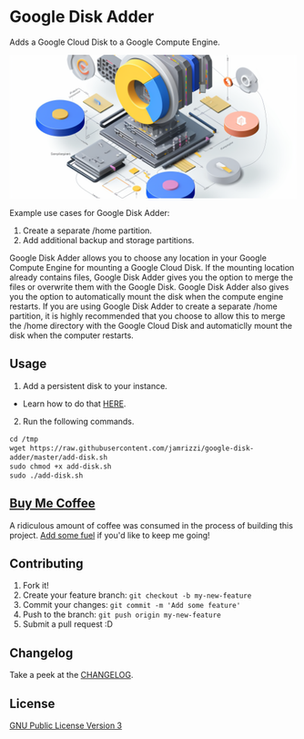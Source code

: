 # Google Disk Adder
Adds a Google Cloud Disk to a Google Compute Engine.

![](assets/google-disk-adder.png)

Example use cases for Google Disk Adder:

1. Create a separate /home partition.
2. Add additional backup and storage partitions.

Google Disk Adder allows you to choose any location in your Google Compute Engine for mounting a Google Cloud Disk. If the mounting location already contains files, Google Disk Adder gives you the option to merge the files or overwrite them with the Google Disk. Google Disk Adder also gives you the option to automatically mount the disk when the compute engine restarts. If you are using Google Disk Adder to create a separate /home partition, it is highly recommended that you choose to allow this to merge the /home directory with the Google Cloud Disk and automaticlly mount the disk when the computer restarts.

## Usage
1. Add a persistent disk to your instance.
  * Learn how to do that [HERE](https://cloud.google.com/compute/docs/disks/add-persistent-disk#create_disk).
2. Run the following commands.
```
cd /tmp
wget https://raw.githubusercontent.com/jamrizzi/google-disk-adder/master/add-disk.sh
sudo chmod +x add-disk.sh
sudo ./add-disk.sh
```

## [Buy Me Coffee](http://jamrizzi.com/buy-me-coffee)
A ridiculous amount of coffee was consumed in the process of building this project. [Add some fuel](http://jamrizzi.com/buy-me-coffee) if you'd like to keep me going!


## Contributing
1. Fork it!
2. Create your feature branch: `git checkout -b my-new-feature`
3. Commit your changes: `git commit -m 'Add some feature'`
4. Push to the branch: `git push origin my-new-feature`
5. Submit a pull request :D

## Changelog
Take a peek at the [CHANGELOG](https://github.com/jamrizzi/google-disk-adder/blob/master/CHANGELOG.md).

## License
[GNU Public License Version 3](https://raw.githubusercontent.com/jamrizzi/google-disk-adder/master/LICENSE)
